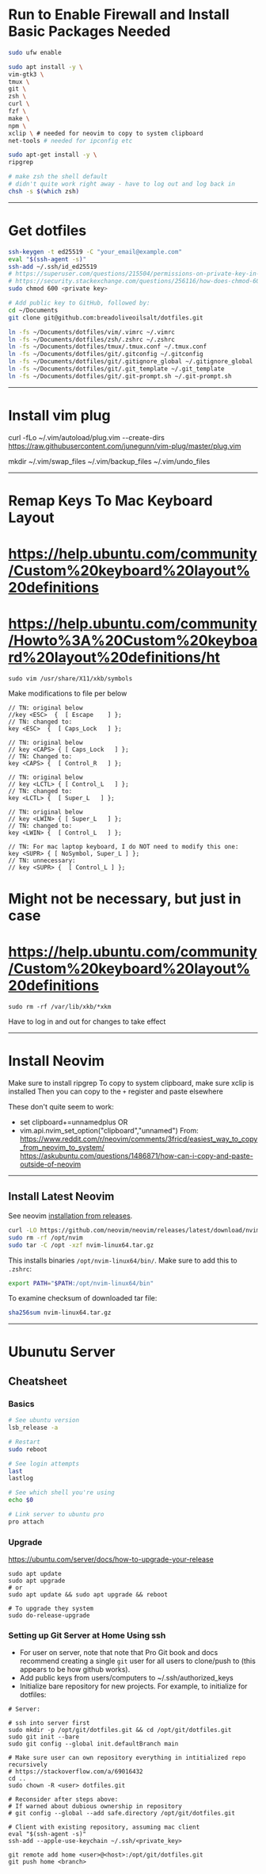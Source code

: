 

# Run to Enable Firewall and Install Basic Packages Needed

```sh
sudo ufw enable

sudo apt install -y \
vim-gtk3 \
tmux \
git \
zsh \
curl \
fzf \
make \
npm \
xclip \ # needed for neovim to copy to system clipboard 
net-tools # needed for ipconfig etc

sudo apt-get install -y \
ripgrep

# make zsh the shell default
# didn't quite work right away - have to log out and log back in
chsh -s $(which zsh)
```

-----

# Get dotfiles

```sh
ssh-keygen -t ed25519 -C "your_email@example.com"
eval "$(ssh-agent -s)"
ssh-add ~/.ssh/id_ed25519
# https://superuser.com/questions/215504/permissions-on-private-key-in-ssh-folder
# https://security.stackexchange.com/questions/256116/how-does-chmod-600-to-private-ssh-keys-make-them-secure-what-is-the-minimum-
sudo chmod 600 <private key>

# Add public key to GitHub, followed by:
cd ~/Documents
git clone git@github.com:breadoliveoilsalt/dotfiles.git

ln -fs ~/Documents/dotfiles/vim/.vimrc ~/.vimrc
ln -fs ~/Documents/dotfiles/zsh/.zshrc ~/.zshrc
ln -fs ~/Documents/dotfiles/tmux/.tmux.conf ~/.tmux.conf
ln -fs ~/Documents/dotfiles/git/.gitconfig ~/.gitconfig
ln -fs ~/Documents/dotfiles/git/.gitignore_global ~/.gitignore_global
ln -fs ~/Documents/dotfiles/git/.git_template ~/.git_template
ln -fs ~/Documents/dotfiles/git/.git-prompt.sh ~/.git-prompt.sh
```

-----

# Install vim plug

curl -fLo ~/.vim/autoload/plug.vim --create-dirs \
    https://raw.githubusercontent.com/junegunn/vim-plug/master/plug.vim

mkdir ~/.vim/swap_files ~/.vim/backup_files ~/.vim/undo_files

-----

# Remap Keys To Mac Keyboard Layout

# https://help.ubuntu.com/community/Custom%20keyboard%20layout%20definitions
# https://help.ubuntu.com/community/Howto%3A%20Custom%20keyboard%20layout%20definitions/ht
```
sudo vim /usr/share/X11/xkb/symbols
```

Make modifications to file per below

```
// TN: original below
//key <ESC>  {  [ Escape    ] };
// TN: changed to:
key <ESC>  {  [ Caps_Lock   ] };

// TN: original below
// key <CAPS> { [ Caps_Lock   ] };
// TN: Changed to:
key <CAPS> {  [ Control_R   ] };

// TN: original below
// key <LCTL> { [ Control_L   ] };
// TN: changed to:
key <LCTL> {  [ Super_L   ] };

// TN: original below
// key <LWIN> { [ Super_L   ] };
// TN: changed to:
key <LWIN> {  [ Control_L   ] };

// TN: For mac laptop keyboard, I do NOT need to modify this one:
key <SUPR> { [ NoSymbol, Super_L ] };
// TN: unnecessary:
// key <SUPR> {  [ Control_L ] };
```

# Might not be necessary, but just in case
# https://help.ubuntu.com/community/Custom%20keyboard%20layout%20definitions
```
sudo rm -rf /var/lib/xkb/*xkm
```

Have to log in and out for changes to take effect

-----

# Install Neovim

Make sure to install ripgrep
To copy to system clipboard, make sure xclip is installed
Then you can copy to the `+` register and paste elsewhere

These don't quite seem to work:
- set clipboard+=unnamedplus
OR
- vim.api.nvim_set_option("clipboard","unnamed")
From:
https://www.reddit.com/r/neovim/comments/3fricd/easiest_way_to_copy_from_neovim_to_system/
https://askubuntu.com/questions/1486871/how-can-i-copy-and-paste-outside-of-neovim


------

## Install Latest Neovim

See neovim [installation from releases](https://github.com/neovim/neovim/blob/master/INSTALL.md#pre-built-archives-://github.com/neovim/neovim/blob/master/INSTALL.md#pre-built-archives-2).

```sh
curl -LO https://github.com/neovim/neovim/releases/latest/download/nvim-linux64.tar.gz
sudo rm -rf /opt/nvim
sudo tar -C /opt -xzf nvim-linux64.tar.gz
```

This installs binaries `/opt/nvim-linux64/bin/`. Make sure to add this to `.zshrc`:

```sh
export PATH="$PATH:/opt/nvim-linux64/bin"
```

To examine checksum of downloaded tar file:

```sh
sha256sum nvim-linux64.tar.gz
```

-----

# Ubunutu Server

## Cheatsheet

### Basics

```sh
# See ubuntu version
lsb_release -a

# Restart
sudo reboot

# See login attempts
last
lastlog

# See which shell you're using
echo $0

# Link server to ubuntu pro
pro attach
```

### Upgrade

https://ubuntu.com/server/docs/how-to-upgrade-your-release

```
sudo apt update
sudo apt upgrade
# or
sudo apt update && sudo apt upgrade && reboot

# To upgrade they system
sudo do-release-upgrade
```



### Setting up Git Server at Home Using ssh

- For user on server, note that note that Pro Git book and docs recommend creating a single `git` user for
  all users to clone/push to (this appears to be how github works).
- Add public keys from users/computers to ~/.ssh/authorized_keys
- Initialize bare repository for new projects. For example, to initialize for dotfiles:

```
# Server:

# ssh into server first
sudo mkdir -p /opt/git/dotfiles.git && cd /opt/git/dotfiles.git
sudo git init --bare
sudo git config --global init.defaultBranch main

# Make sure user can own repository everything in intitialized repo recursively
# https://stackoverflow.com/a/69016432
cd ..
sudo chown -R <user> dotfiles.git

# Reconsider after steps above:
# If warned about dubious ownership in repository
# git config --global --add safe.directory /opt/git/dotfiles.git

# Client with existing repository, assuming mac client
eval "$(ssh-agent -s)"
ssh-add --apple-use-keychain ~/.ssh/<private_key>

git remote add home <user>@<host>:/opt/git/dotfiles.git
git push home <branch>

```

